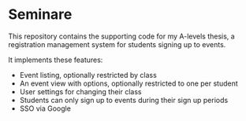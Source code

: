 # Seminare

This repository contains the supporting code for my A-levels thesis, a registration management system for students signing up to events.

It implements these features:

-   Event listing, optionally restricted by class
-   An event view with options, optionally restricted to one per student
-   User settings for changing their class
-   Students can only sign up to events during their sign up periods
-   SSO via Google
